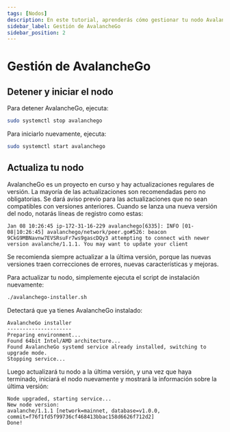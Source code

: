 ```yaml
---
tags: [Nodos]
description: En este tutorial, aprenderás cómo gestionar tu nodo AvalancheGo.
sidebar_label: Gestión de AvalancheGo
sidebar_position: 2
---
```


# Gestión de AvalancheGo

## Detener y iniciar el nodo

Para detener AvalancheGo, ejecuta:

```bash
sudo systemctl stop avalanchego
```

Para iniciarlo nuevamente, ejecuta:

```bash
sudo systemctl start avalanchego
```

## Actualiza tu nodo

AvalancheGo es un proyecto en curso y hay actualizaciones regulares de versión. La mayoría de las actualizaciones son recomendadas pero no obligatorias. Se dará aviso previo para las actualizaciones que no sean compatibles con versiones anteriores. Cuando se lanza una nueva versión del nodo, notarás líneas de registro como estas:

```text
Jan 08 10:26:45 ip-172-31-16-229 avalanchego[6335]: INFO [01-08|10:26:45] avalanchego/network/peer.go#526: beacon 9CkG9MBNavnw7EVSRsuFr7ws9gascDQy3 attempting to connect with newer version avalanche/1.1.1. You may want to update your client
```

Se recomienda siempre actualizar a la última versión, porque las nuevas versiones traen correcciones de errores, nuevas características y mejoras.

Para actualizar tu nodo, simplemente ejecuta el script de instalación nuevamente:

```bash
./avalanchego-installer.sh
```

Detectará que ya tienes AvalancheGo instalado:

```text
AvalancheGo installer
---------------------
Preparing environment...
Found 64bit Intel/AMD architecture...
Found AvalancheGo systemd service already installed, switching to upgrade mode.
Stopping service...
```

Luego actualizará tu nodo a la última versión, y una vez que haya terminado, iniciará el nodo nuevamente y mostrará la información sobre la última versión:

```text
Node upgraded, starting service...
New node version:
avalanche/1.1.1 [network=mainnet, database=v1.0.0, commit=f76f1fd5f99736cf468413bbac158d6626f712d2]
Done!
```
